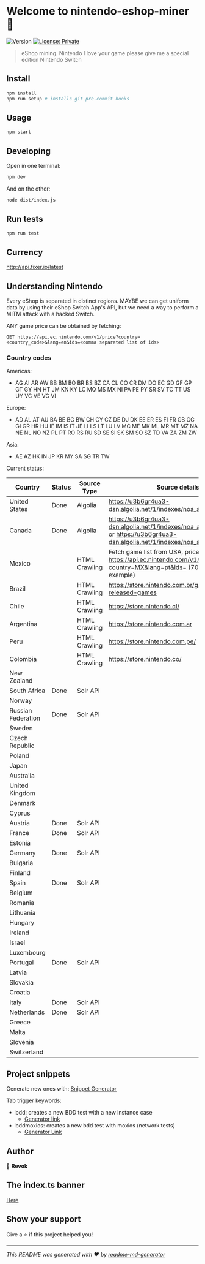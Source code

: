 # Welcome to nintendo-eshop-miner 👋

![Version](https://img.shields.io/badge/version-1.0.0-blue.svg?cacheSeconds=2592000)
[![License: Private](https://img.shields.io/badge/license-Private-%233498db)](#)

> eShop mining. Nintendo I love your game please give me a special edition Nintendo Switch

## Install

```sh
npm install
npm run setup # installs git pre-commit hooks
```

## Usage

```sh
npm start
```

## Developing

Open in one terminal:

```sh
npm dev
```

And on the other:

```sh
node dist/index.js
```

## Run tests

```sh
npm run test
```

## Currency

http://api.fixer.io/latest

## Understanding Nintendo

Every eShop is separated in distinct regions. MAYBE we can get uniform data by using their eShop Switch App's API, but we need a way to perform a MITM attack with a hacked Switch.

ANY game price can be obtained by fetching:

```
GET https://api.ec.nintendo.com/v1/price?country=<country_code>&lang=en&ids=<comma separated list of ids>
```

### Country codes

Americas:

- AG AI AR AW BB BM BO BR BS BZ CA CL CO CR DM DO EC GD GF GP GT GY HN HT JM KN KY LC MQ MS MX NI PA PE PY SR SV TC TT US UY VC VE VG VI

Europe:

- AD AL AT AU BA BE BG BW CH CY CZ DE DJ DK EE ER ES FI FR GB GG GI GR HR HU IE IM IS IT JE LI LS LT LU LV MC ME MK ML MR MT MZ NA NE NL NO NZ PL PT RO RS RU SD SE SI SK SM SO SZ TD VA ZA ZM ZW

Asia:

- AE AZ HK IN JP KR MY SA SG TR TW

Current status:

| Country            | Status | Source Type   | Source details                                                                                                                      |
| ------------------ | ------ | ------------- | ----------------------------------------------------------------------------------------------------------------------------------- |
| United States      | Done   | Algolia       | https://u3b6gr4ua3-dsn.algolia.net/1/indexes/noa_aem_game_en_us                                                                     |
| Canada             | Done   | Algolia       | https://u3b6gr4ua3-dsn.algolia.net/1/indexes/noa_aem_game_en_ca or https://u3b6gr4ua3-dsn.algolia.net/1/indexes/noa_aem_game_fr_ca  |
| Mexico             |        | HTML Crawling | Fetch game list from USA, price from https://api.ec.nintendo.com/v1/price?country=MX&lang=pt&ids=<game id> (70010000023394 example) |
| Brazil             |        | HTML Crawling | https://store.nintendo.com.br/games/all-released-games                                                                              |
| Chile              |        | HTML Crawling | https://store.nintendo.cl/                                                                                                          |
| Argentina          |        | HTML Crawling | https://store.nintendo.com.ar                                                                                                       |
| Peru               |        | HTML Crawling | https://store.nintendo.com.pe/                                                                                                      |
| Colombia           |        | HTML Crawling | https://store.nintendo.co/                                                                                                          |
| New Zealand        |        |               |                                                                                                                                     |
| South Africa       | Done   | Solr API      |                                                                                                                                     |
| Norway             |        |               |                                                                                                                                     |
| Russian Federation | Done   | Solr API      |                                                                                                                                     |
| Sweden             |        |               |                                                                                                                                     |
| Czech Republic     |        |               |                                                                                                                                     |
| Poland             |        |               |                                                                                                                                     |
| Japan              |        |               |                                                                                                                                     |
| Australia          |        |               |                                                                                                                                     |
| United Kingdom     |        |               |                                                                                                                                     |
| Denmark            |        |               |                                                                                                                                     |
| Cyprus             |        |               |                                                                                                                                     |
| Austria            | Done   | Solr API      |                                                                                                                                     |
| France             | Done   | Solr API      |                                                                                                                                     |
| Estonia            |        |               |                                                                                                                                     |
| Germany            | Done   | Solr API      |                                                                                                                                     |
| Bulgaria           |        |               |                                                                                                                                     |
| Finland            |        |               |                                                                                                                                     |
| Spain              | Done   | Solr API      |                                                                                                                                     |
| Belgium            |        |               |                                                                                                                                     |
| Romania            |        |               |                                                                                                                                     |
| Lithuania          |        |               |                                                                                                                                     |
| Hungary            |        |               |                                                                                                                                     |
| Ireland            |        |               |                                                                                                                                     |
| Israel             |        |               |                                                                                                                                     |
| Luxembourg         |        |               |                                                                                                                                     |
| Portugal           | Done   | Solr API      |                                                                                                                                     |
| Latvia             |        |               |                                                                                                                                     |
| Slovakia           |        |               |                                                                                                                                     |
| Croatia            |        |               |                                                                                                                                     |
| Italy              | Done   | Solr API      |                                                                                                                                     |
| Netherlands        | Done   | Solr API      |                                                                                                                                     |
| Greece             |        |               |                                                                                                                                     |
| Malta              |        |               |                                                                                                                                     |
| Slovenia           |        |               |                                                                                                                                     |
| Switzerland        |        |               |                                                                                                                                     |

## Project snippets

Generate new ones with: [Snippet Generator](https://snippet-generator.app/)

Tab trigger keywords:

- bdd: creates a new BDD test with a new instance case
  - [Generator link](https://snippet-generator.app/?description=BDD+Test&tabtrigger=bdd&snippet=import+%7B+expect+%7D+from+%22chai%22%3B%0Aimport+%7B+describe%2C+it%2C+afterEach+%7D+from+%22mocha%22%3B%0Aimport+sinon+from+%22sinon%22%3B%0Aimport+%7B+%24%7BTM_FILENAME_BASE%2F%28.spec%29%2F%2F%7D+%7D+from+%22.%2F%24%7BTM_FILENAME_BASE%2F%28.spec%29%2F%2F%7D%22%3B%0A%0Adescribe%28%22%24%7BTM_FILENAME_BASE%2F%28.spec%29%2F%2F%7D%22%2C+%28%29+%3D%3E+%7B%0A++afterEach%28%28%29+%3D%3E+sinon.restore%28%29%29%3B%0A%0A++it%28%22should+be+created+successfully%22%2C+%28%29+%3D%3E+%7B%0A++++%2F%2F+eslint-disable-next-line+no-new%0A++++const+instance+%3D+new+%24%7BTM_FILENAME_BASE%2F%28.spec%29%2F%2F%7D%28%29%3B%0A++++expect%28instance%29.to.be.instanceOf%28%24%7BTM_FILENAME_BASE%2F%28.spec%29%2F%2F%7D%29%3B%0A++%7D%29%3B%0A%7D%29%3B%0A&mode=vscode)
- bddmoxios: creates a new bdd test with moxios (network tests)
  - [Generator Link](https://snippet-generator.app/?description=BDD+Test+Moxios&tabtrigger=bddmoxios&snippet=import+%7B+expect+%7D+from+%22chai%22%3B%0Aimport+%7B+describe%2C+it%2C+afterEach+%7D+from+%22mocha%22%3B%0Aimport+sinon+from+%22sinon%22%3B%0Aimport+moxios+from+%22moxios%22%3B++%0Aimport+%7B+%24%7BTM_FILENAME_BASE%2F%28.spec%29%2F%2F%7D+%7D+from+%22.%2F%24%7BTM_FILENAME_BASE%2F%28.spec%29%2F%2F%7D%22%3B%0A%0Adescribe%28%22%24%7BTM_FILENAME_BASE%2F%28.spec%29%2F%2F%7D%22%2C+%28%29+%3D%3E+%7B%0A++afterEach%28%28%29+%3D%3E+sinon.restore%28%29%29%3B%0A%0A++it%28%22should+be+created+successfully%22%2C+%28%29+%3D%3E+%7B%0A++++%2F%2F+eslint-disable-next-line+no-new%0A++++const+instance+%3D+new+%24%7BTM_FILENAME_BASE%2F%28.spec%29%2F%2F%7D%28%29%3B%0A++++expect%28instance%29.to.be.instanceOf%28%24%7BTM_FILENAME_BASE%2F%28.spec%29%2F%2F%7D%29%3B%0A++%7D%29%3B%0A%0A++it%28%22request+test%21%22%2C+%28done%29+%3D%3E+%7B%0A++++++const+dumpSpy+%3D+sinon.spy%28%29%3B%0A++++++const+instance+%3D+new+%24%7BTM_FILENAME_BASE%2F%28.spec%29%2F%2F%7D%28%29%3B%0A++++++%2F%2F+perform+request%0A++++++%2F%2F+const+promise+%3D+instance.promiseReturningMethod%28%29.then%28dumpSpy%29%3B%0A+++++++moxios.wait%28async+%28%29+%3D%3E+%7B%0A%0A+++++++const+requestResponse+%3D+moxios.requests.mostRecent%28%29%3B%0A+++++++requestResponse.respondWith%28%7B%7D%29%0A+++++++%2F%2F+await+promise%0A%0A+++++++%2F%2F+assertions%0A+++++++++%2F%2F+check+dumpSpy.lastCall.lastArg.pop%28%29%3B+for+promise+result%0A%7D%29%3B++%0A%7D%29%3B%0A%7D%29%3B%0A&mode=vscode)

## Author

👤 **Revok**

## The index.ts banner

[Here](https://github.com/syntax-samurai/zelda)

## Show your support

Give a ⭐️ if this project helped you!

---

_This README was generated with ❤️ by [readme-md-generator](https://github.com/kefranabg/readme-md-generator)_
